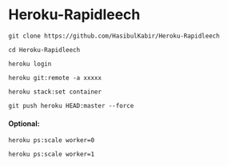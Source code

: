# Heroku-Rapidleech

`git clone https://github.com/HasibulKabir/Heroku-Rapidleech`

`cd Heroku-Rapidleech`

`heroku login`

`heroku git:remote -a xxxxx`

`heroku stack:set container`

`git push heroku HEAD:master --force`

#### Optional:

`heroku ps:scale worker=0`

`heroku ps:scale worker=1`
